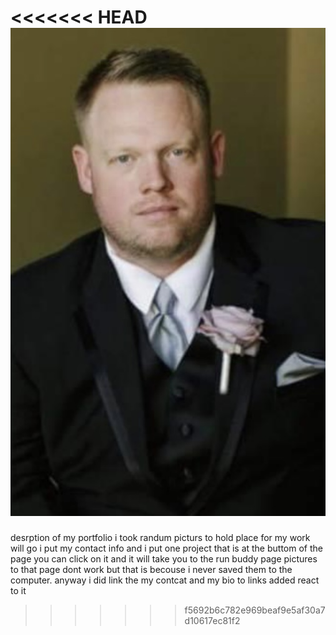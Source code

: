 <<<<<<< HEAD
![pic](https://github.com/AdamKMcCoy/Portfolio/blob/main/pictuers/IMG_4577.jpg)
=======
desrption of my portfolio i took randum picturs to hold place for my work will go  i put my contact info and i put one project that is at the buttom of the page you can click on it and it will take you to the run buddy page pictures to that page dont work but that is becouse i never saved them to the computer. anyway i did link the my contcat and my bio to links added react to it

>>>>>>> f5692b6c782e969beaf9e5af30a7d10617ec81f2
